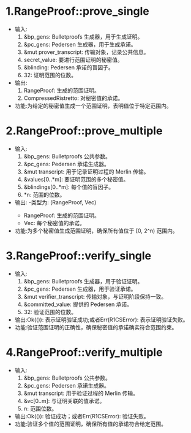 # 1.RangeProof::prove_single
- 输入:
	1. &bp_gens: Bulletproofs 生成器，用于生成证明。
	2. &pc_gens: Pedersen 生成器，用于生成承诺。
	3. &mut prover_transcript: 传输对象，记录公共信息。
	4. secret_value: 要进行范围证明的秘密值。
	5. &blinding: Pedersen 承诺的盲因子。
	6. 32: 证明范围的位数。
- 输出:
	1. RangeProof: 生成的范围证明。
	2. CompressedRistretto: 对秘密值的承诺。
- 功能:为给定的秘密值生成一个范围证明，表明值位于特定范围内。
# 2.RangeProof::prove_multiple
- 输入:
    1. &bp_gens: Bulletproofs 公共参数。
    2. &pc_gens: Pedersen 承诺生成器。
    3. &mut transcript: 用于记录证明过程的 Merlin 传输。
    4. &values[0..*m]: 要证明范围的多个秘密值。
    5. &blindings[0..*m]: 每个值的盲因子。
    6. *n: 范围的位数。
- 输出:
    -类型为: (RangeProof, Vec<CompressedRistretto>)
    - RangeProof: 生成的范围证明。
    - Vec<CompressedRistretto>: 每个秘密值的承诺。
- 功能:为多个秘密值生成范围证明，确保所有值位于 [0, 2^n)  范围内。
# 3.RangeProof::verify_single
- 输入:
    1. &bp_gens: Bulletproofs 生成器，用于验证证明。
    2. &pc_gens: Pedersen 生成器，用于验证承诺。
    3. &mut verifier_transcript: 传输对象，与证明阶段保持一致。
    4. &committed_value: 提供的 Pedersen 承诺。
    5. 32: 验证范围的位数。
- 输出:Ok(()): 表示证明验证成功;或者Err(R1CSError): 表示证明验证失败。
- 功能:验证范围证明的正确性，确保秘密值的承诺确实符合范围约束。
# 4.RangeProof::verify_multiple
- 输入:
    1. &bp_gens: Bulletproofs 公共参数。
    2. &pc_gens: Pedersen 承诺生成器。
    3. &mut transcript: 用于验证过程的 Merlin 传输。
    4. &vc[0..m]: 与证明关联的值承诺。
    5. n: 范围位数。
- 输出:Ok(()): 验证成功；或者Err(R1CSError): 验证失败。
- 功能:验证多个值的范围证明，确保所有值的承诺符合给定范围。